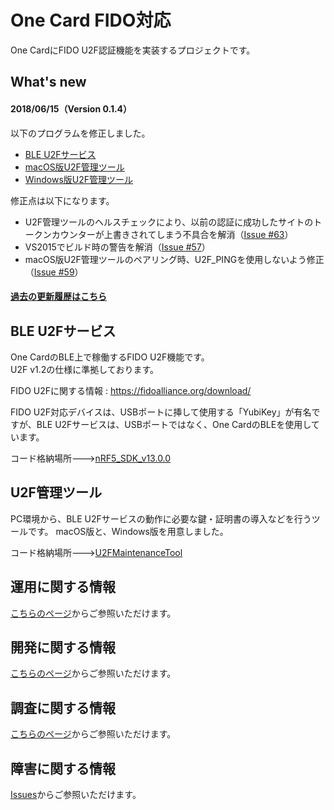 # One Card FIDO対応

One CardにFIDO U2F認証機能を実装するプロジェクトです。

## What's new

#### 2018/06/15（Version 0.1.4）

以下のプログラムを修正しました。<br>

- [BLE U2Fサービス](nRF5_SDK_v13.0.0)
- [macOS版U2F管理ツール](U2FMaintenanceTool/macOSApp/U2FMaintenanceTool.pkg)
- [Windows版U2F管理ツール](U2FMaintenanceTool/WindowsExe/U2FMaintenanceToolWin.zip)

修正点は以下になります。
- U2F管理ツールのヘルスチェックにより、以前の認証に成功したサイトのトークンカウンターが上書きされてしまう不具合を解消（[Issue #63](https://github.com/diverta/onecard-fido/issues/63)）
- VS2015でビルド時の警告を解消（[Issue #57](https://github.com/diverta/onecard-fido/issues/57)）
- macOS版U2F管理ツールのペアリング時、U2F_PINGを使用しないよう修正（[Issue #59](https://github.com/diverta/onecard-fido/issues/59)）

#### [過去の更新履歴はこちら](HISTORY.md)

## BLE U2Fサービス

One CardのBLE上で稼働するFIDO U2F機能です。<br>
U2F v1.2の仕様に準拠しております。

FIDO U2Fに関する情報 : https://fidoalliance.org/download/

FIDO U2F対応デバイスは、USBポートに挿して使用する「YubiKey」が有名ですが、BLE U2Fサービスは、USBポートではなく、One CardのBLEを使用しています。

コード格納場所--->[nRF5_SDK_v13.0.0](nRF5_SDK_v13.0.0)

## U2F管理ツール

PC環境から、BLE U2Fサービスの動作に必要な鍵・証明書の導入などを行うツールです。
macOS版と、Windows版を用意しました。

コード格納場所--->[U2FMaintenanceTool](U2FMaintenanceTool)

## 運用に関する情報

[こちらのページ](Usage/README.md)からご参照いただけます。

## 開発に関する情報

[こちらのページ](Development/README.md)からご参照いただけます。

## 調査に関する情報

[こちらのページ](Research/README.md)からご参照いただけます。

## 障害に関する情報

[Issues](https://github.com/diverta/onecard-fido/issues)からご参照いただけます。

